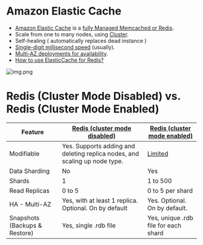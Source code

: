 
# Amazon Elastic Cache
- [Amazon Elastic Cache](https://aws.amazon.com/elasticache/) is a [fully Managed Memcached or Redis](../../1_HLDDesignComponents/3_DatabaseComponents/In-Memory-Cache/Redis).
- Scale from one to many nodes, using [Cluster](../../1_HLDDesignComponents/0_SystemGlossaries/ServersCluster.md).
- Self-healing ( automatically replaces dead instance )
- [Single-digit millisecond speed](../../1_HLDDesignComponents/0_SystemGlossaries/LatencyThroughput.md) (usually).
- [Multi-AZ deployments for availability](../AWS-Global-Architecture-Region-AZ.md).
- [How to use ElasticCache for Redis?](https://docs.aws.amazon.com/AmazonElastiCache/latest/red-ug/Replication.Redis-RedisCluster.html)

![img.png](https://docs.aws.amazon.com/AmazonElastiCache/latest/red-ug/images/ElastiCache-Cluster-Redis.png)

# Redis (Cluster Mode Disabled) vs. Redis (Cluster Mode Enabled)

| Feature                       | [Redis (cluster mode disabled)](../../1_HLDDesignComponents/3_DatabaseComponents/In-Memory-Cache/Redis/RedisMasterSlaveReplication.md)     | [Redis (cluster mode enabled)](../../1_HLDDesignComponents/3_DatabaseComponents/In-Memory-Cache/Redis/RedisCluster.md)                                          |
|-------------------------------|----------------------------------------------------------------------------|----------------------------------------------------------------------------------------------------------------|
| Modifiable                    | Yes. Supports adding and deleting replica nodes, and scaling up node type. | [Limited](https://docs.aws.amazon.com/AmazonElastiCache/latest/red-ug/scaling-redis-cluster-mode-enabled.html) |
| Data Sharding                 | No                                                                         | Yes                                                                                                            |
| Shards                        | 1                                                                          | 1 to 500                                                                                                       |
| Read Replicas                 | 0 to 5                                                                     | 0 to 5 per shard                                                                                               |
| HA - Multi-AZ                 | Yes, with at least 1 replica. Optional. On by default                      | Yes. Optional. On by default.                                                                                  |
| Snapshots (Backups & Restore) | Yes, single .rdb file                                                      | Yes, unique .rdb file for each shard                                                                           |


